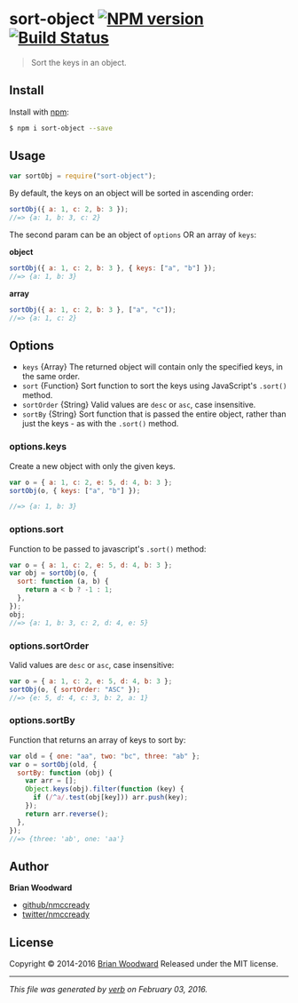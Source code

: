 # sort-object [![NPM version](https://img.shields.io/npm/v/sort-object.svg)](https://www.npmjs.com/package/sort-object) [![Build Status](https://img.shields.io/travis/nmccready/sort-object.svg)](https://app.travis-ci.com/github//nmccready/sort-object)

> Sort the keys in an object.

## Install

Install with [npm](https://www.npmjs.com/):

```sh
$ npm i sort-object --save
```

## Usage

```js
var sortObj = require("sort-object");
```

By default, the keys on an object will be sorted in ascending order:

```js
sortObj({ a: 1, c: 2, b: 3 });
//=> {a: 1, b: 3, c: 2}
```

The second param can be an object of `options` OR an array of `keys`:

**object**

```js
sortObj({ a: 1, c: 2, b: 3 }, { keys: ["a", "b"] });
//=> {a: 1, b: 3}
```

**array**

```js
sortObj({ a: 1, c: 2, b: 3 }, ["a", "c"]);
//=> {a: 1, c: 2}
```

## Options

- `keys` {Array} The returned object will contain only the specified keys, in the same order.
- `sort` {Function} Sort function to sort the keys using JavaScript's `.sort()` method.
- `sortOrder` {String} Valid values are `desc` or `asc`, case insensitive.
- `sortBy` {String} Sort function that is passed the entire object, rather than just the keys - as with the `.sort()` method.

### options.keys

Create a new object with only the given keys.

```js
var o = { a: 1, c: 2, e: 5, d: 4, b: 3 };
sortObj(o, { keys: ["a", "b"] });

//=> {a: 1, b: 3}
```

### options.sort

Function to be passed to javascript's `.sort()` method:

```js
var o = { a: 1, c: 2, e: 5, d: 4, b: 3 };
var obj = sortObj(o, {
  sort: function (a, b) {
    return a < b ? -1 : 1;
  },
});
obj;
//=> {a: 1, b: 3, c: 2, d: 4, e: 5}
```

### options.sortOrder

Valid values are `desc` or `asc`, case insensitive:

```js
var o = { a: 1, c: 2, e: 5, d: 4, b: 3 };
sortObj(o, { sortOrder: "ASC" });
//=> {e: 5, d: 4, c: 3, b: 2, a: 1}
```

### options.sortBy

Function that returns an array of keys to sort by:

```js
var old = { one: "aa", two: "bc", three: "ab" };
var o = sortObj(old, {
  sortBy: function (obj) {
    var arr = [];
    Object.keys(obj).filter(function (key) {
      if (/^a/.test(obj[key])) arr.push(key);
    });
    return arr.reverse();
  },
});
//=> {three: 'ab', one: 'aa'}
```

## Author

**Brian Woodward**

- [github/nmccready](https://github.com/nmccready)
- [twitter/nmccready](http://twitter.com/nmccready)

## License

Copyright © 2014-2016 [Brian Woodward](https://github.com/nmccready)
Released under the MIT license.

---

_This file was generated by [verb](https://github.com/verbose/verb) on February 03, 2016._
